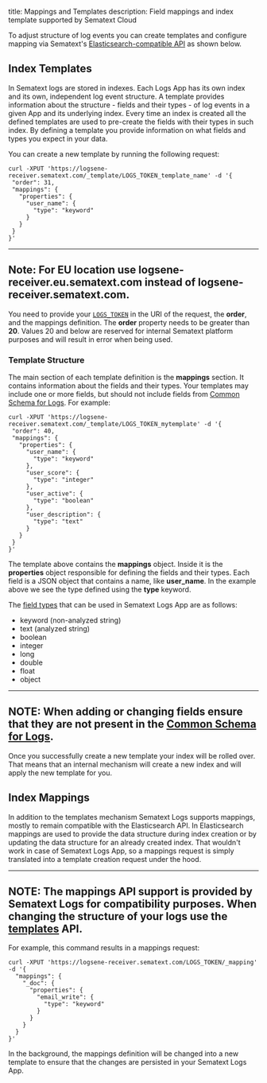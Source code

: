 title: Mappings and Templates
description: Field mappings and index template supported by Sematext Cloud

To adjust structure of log events you can create templates and configure mapping via Sematext's [Elasticsearch-compatible API](/logs/index-events-via-elasticsearch-api/) as shown below.

## Index Templates
In Sematext logs are stored in indexes. Each Logs App has its own index and its own, independent log event structure. A template provides information about the structure - fields and their types - of log events in a given App and its underlying index. Every time an index is created all the defined templates are used to pre-create the fields with their types in such index. By defining a template you provide information on what fields and types you expect in your data. 

You can create a new template by running the following request:

``` code
curl -XPUT 'https://logsene-receiver.sematext.com/_template/LOGS_TOKEN_template_name' -d '{
 "order": 31,
 "mappings": {
   "properties": {
     "user_name": {
       "type": "keyword"
     }
   }
 }
}'
```

---
**Note:**
For EU location use **logsene-receiver.eu.sematext.com** instead of **logsene-receiver.sematext.com**.
---

You need to provide your [`LOGS_TOKEN`](/logs/settings/) in the URI of the request, the **order**, and the mappings definition. The **order** property needs to be greater than **20**. Values 20 and below are reserved for internal Sematext platform purposes and will result in error when being used.

### Template Structure
The main section of each template definition is the **mappings** section. It contains information about the fields and their types. Your templates may include one or more fields, but should not include fields from [Common Schema for Logs](/tags/common-schema/#logs-tags). For example:

``` code
curl -XPUT 'https://logsene-receiver.sematext.com/_template/LOGS_TOKEN_mytemplate' -d '{
 "order": 40,
 "mappings": {
   "properties": {
     "user_name": {
       "type": "keyword"
     },
     "user_score": {
       "type": "integer"
     },
     "user_active": {
       "type": "boolean"
     },
     "user_description": {
       "type": "text"
     }
   }
 }
}'
```

The template above contains the **mappings** object. Inside it is the **properties** object responsible for defining the fields and their types. Each field is a JSON object that contains a name, like **user_name**. In the example above we see the type defined using the **type** keyword.

The [field types](/logs/field-types) that can be used in Sematext Logs App are as follows:

 * keyword (non-analyzed string)
 * text (analyzed string)
 * boolean
 * integer
 * long
 * double
 * float
 * object
 
---
**NOTE:**
When adding or changing fields ensure that they are not present in the [Common Schema for Logs](/tags/common-schema/#logs-tags).
---

Once you successfully create a new template your index will be rolled over. That means that an internal mechanism will create a new index and will apply the new template for you. 

## Index Mappings
In addition to the templates mechanism Sematext Logs supports mappings, mostly to remain compatible with the Elasticsearch API. In Elasticsearch mappings are used to provide the data structure during index creation or by updating the data structure for an already created index. That wouldn't work in case of Sematext Logs App, so a mappings request is simply translated into a template creation request under the hood. 

---
**NOTE:**
The mappings API support is provided by Sematext Logs for compatibility purposes. When changing the structure of your logs use the [templates](/logs/mappings-templates/#the-templates) API.
---

For example, this command results in a mappings request:

``` code
curl -XPUT 'https://logsene-receiver.sematext.com/LOGS_TOKEN/_mapping' -d '{
  "mappings": {
    "_doc": {
      "properties": {
        "email_write": {
          "type": "keyword"
        }
      }
    }
  } 
}'
```

In the background, the mappings definition will be changed into a new template to ensure that the changes are persisted in your Sematext Logs App.
